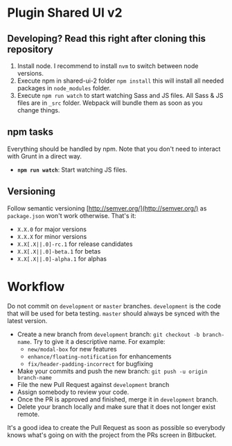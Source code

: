 # Plugin Shared UI v2


## Developing? Read this right after cloning this repository

1. Install node. I recommend to install `nvm` to switch between node versions.
2. Execute npm in shared-ui-2 folder `npm install` this will install all needed packages in `node_modules` folder.
3. Execute `npm run watch` to start watching Sass and JS files. All Sass & JS files are in `_src` folder. Webpack will bundle them as soon as you change things.

## npm tasks
Everything should be handled by npm. Note that you don't need to interact with Grunt in a direct way.

* **`npm run watch`**: Start watching JS files.


## Versioning

Follow semantic versioning [http://semver.org/](http://semver.org/) as `package.json` won't work otherwise. That's it:

- `X.X.0` for major versions
- `X.X.X` for minor versions
- `X.X[.X||.0]-rc.1` for release candidates
- `X.X[.X||.0]-beta.1` for betas
- `X.X[.X||.0]-alpha.1` for alphas

# Workflow

Do not commit on `development` or `master` branches. `development` is the code that will be used for beta testing. `master` should always be synced with the latest version.

- Create a new branch from `development` branch: `git checkout -b branch-name`. Try to give it a descriptive name. For example:
    * `new/modal-box` for new features
    * `enhance/floating-notification` for enhancements
    * `fix/header-padding-incorrect` for bugfixing
- Make your commits and push the new branch: `git push -u origin branch-name`
- File the new Pull Request against `development` branch
- Assign somebody to review your code.
- Once the PR is approved and finished, merge it in `development` branch.
- Delete your branch locally and make sure that it does not longer exist remote.

It's a good idea to create the Pull Request as soon as possible so everybody knows what's going on with the project from the PRs screen in Bitbucket.
